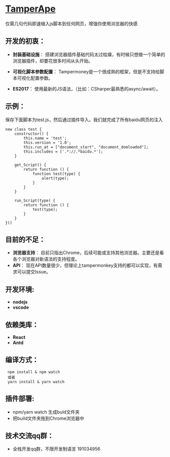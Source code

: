 # [TamperApe](https://tamperApe.com/)


仅需几句代码即速植入js脚本到任何网页，增强你使用浏览器的快感

## 开发的初衷：

* **封装基础设施**： 搭建浏览器插件基础代码太过枯燥，有时候只想做一个简单的浏览器插件，却要花很多时间从头开始。

* **可视化脚本参数配置**： Tampermoney是一个很成熟的框架，但是不支持给脚本可视化配置参数。

* **ES2017**： 使用最新的JS语法，（比如：CSharper最熟悉的async/await）。

## 示例：
保存下面脚本为test.js，然后通过插件导入。我们就完成了所有baidu网页的注入
```
new class test {
    constructor() {
        this.name = 'test';
        this.version = '1.0';
        this.run_at = ["document_start", "document_domloaded"];
        this.includes = ['.*://.*baidu.*'];
    }

    get_Script() {
        return function () {
            function test(type) {
                alert(type);
            }
        }
    }

    run_Script(type) {
        return function () {
            test(type);
        }
    }
}()
```


## 目前的不足：
* **浏览器支持**： 目前只指出Chrome，后续可能或支持其他浏览器。主要还是看各个浏览器对新语法的支持程度。
* **API**： 现在API数量很少，但理论上tampermonkey支持的都可以实现，有需求可以提交Issue。

## 开发环境:
* **nodejs**
* **vscode**

## 依赖类库：
* **React**
* **Antd**

##  编译方式：
```
 npm install & npm watch
 或者
 yarn install & yarn watch
```

## 插件部署:
* npm/yarn watch 生成buld文件夹
* 把build文件夹拖到Chrome浏览器中


 ## 技术交流qq群：
 * 全栈开发qq群，不限开发制语言 191034956